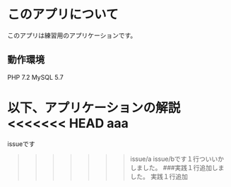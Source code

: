 # このアプリについて
このアプリは練習用のアプリケーションです。

## 動作環境

PHP 7.2
MySQL 5.7

以下、アプリケーションの解説
<<<<<<< HEAD
aaa
=======
issueです
>>>>>>> issue/a
issue/bです１行ついいかしました。
###実践１行追加しました。
>実践１行追加
